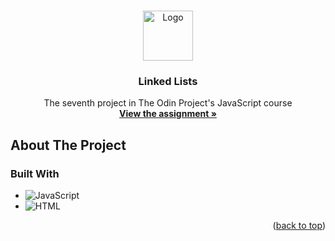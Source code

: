 <!-- Improved compatibility of back to top link: See: https://github.com/othneildrew/Best-README-Template/pull/73 -->
<a name="readme-top"></a>
<!--
*** Thanks for checking out the Best-README-Template. If you have a suggestion
*** that would make this better, please fork the repo and create a pull request
*** or simply open an issue with the tag "enhancement".
*** Don't forget to give the project a star!
*** Thanks again! Now go create something AMAZING! :D
-->



<!-- PROJECT LOGO -->
<br />
<div align="center">
  <a href="https://github.com/ftrbnd/odin-linked-lists">
    <img src="https://avatars.githubusercontent.com/u/4441966" alt="Logo" width="80" height="80">
  </a>

<h3 align="center">Linked Lists</h3>

  <p align="center">
    The seventh project in The Odin Project's JavaScript course
    <br />
    <a href="https://www.theodinproject.com/lessons/node-path-javascript-linked-lists"><strong>View the assignment »</strong></a>
  </p>
</div>



<!-- ABOUT THE PROJECT -->
## About The Project

### Built With

* ![JavaScript][JavaScript]
* ![HTML][HTML]

<p align="right">(<a href="#readme-top">back to top</a>)</p>

<!-- MARKDOWN LINKS & IMAGES -->
<!-- https://www.markdownguide.org/basic-syntax/#reference-style-links -->
[HTML]: https://img.shields.io/badge/html-E34F26?style=for-the-badge&logo=html5&logoColor=white
[CSS]: https://img.shields.io/badge/css-1572B6?style=for-the-badge&logo=css3&logoColor=white
[JavaScript]: https://img.shields.io/badge/javascript-F7DF1E?style=for-the-badge&logo=javascript&logoColor=black
[product-screenshot-1]: https://i.imgur.com/77H17wX.png
